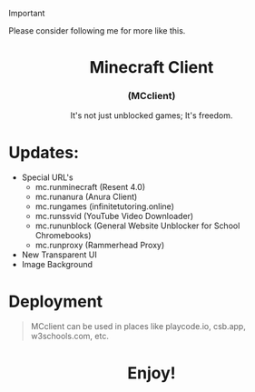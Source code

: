 > [!IMPORTANT]
> Please consider following me for more like this.
# 

<h1 align="center"><strong>Minecraft Client</strong></h1>
<h3 align="center">(MCclient)</h3>
<p align="center">It's not just unblocked games; It's freedom.</p>


# Updates:
- Special URL's
  - mc.runminecraft (Resent 4.0)
  - mc.runanura (Anura Client)
  - mc.rungames (infinitetutoring.online)
  - mc.runssvid (YouTube Video Downloader)
  - mc.rununblock (General Website Unblocker for School Chromebooks)
  - mc.runproxy (Rammerhead Proxy)
- New Transparent UI
- Image Background

# Deployment
> MCclient can be used in places like playcode.io, csb.app, w3schools.com, etc. 

<h1 align="center">Enjoy!</h1>
